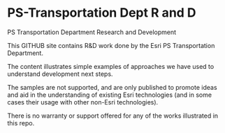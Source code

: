 # PS-Transportation Dept R and D
PS Transportation Department Research and Development 

This GITHUB site contains R&D work done by the Esri PS Transportation Department. 

The content illustrates simple examples of approaches we have used to understand development next steps. 

The samples are not supported, and are only published to promote ideas and aid in the understanding of existing Esri technologies (and in some cases their usage with other non-Esri technologies). 

There is no warranty or support offered for any of the works illustrated in this repo.
